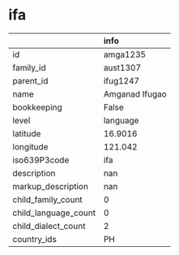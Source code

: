 # ifa
|                      | info           |
|:---------------------|:---------------|
| id                   | amga1235       |
| family_id            | aust1307       |
| parent_id            | ifug1247       |
| name                 | Amganad Ifugao |
| bookkeeping          | False          |
| level                | language       |
| latitude             | 16.9016        |
| longitude            | 121.042        |
| iso639P3code         | ifa            |
| description          | nan            |
| markup_description   | nan            |
| child_family_count   | 0              |
| child_language_count | 0              |
| child_dialect_count  | 2              |
| country_ids          | PH             |